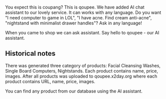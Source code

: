 You expect this is coupang? This is qoupee. We have added AI chat assistant to our lovely service. It can works with any language. Do you want "I need computer to game in LOL", "I have acne. Find cream anti-acne", "nightstand with minimalist drawer handles"? Ask in any language!

When you came to shop we can ask assistant. Say hello to qoupee - our AI assistant.

## Historical notes
There was generated three category of products:
Facial Cleansing Washes, Single Board Computers, Nightstands. Each product contains name, price, images. After all products was uploaded to qoupee.x2day.org where each product contains URL, name, price, images.

You can find any product from our database using the AI assistant.
